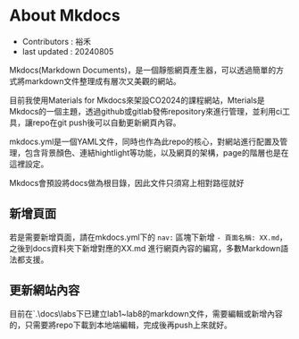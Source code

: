 # About Mkdocs

- Contributors : 裕禾
- last updated : 20240805

Mkdocs(Markdown Documents)，是一個靜態網頁產生器，可以透過簡單的方式將markdown文件整理成有層次又美觀的網站。

目前我使用Materials for Mkdocs來架設CO2024的課程網站，Mterials是Mkdocs的一個主題，透過github或gitlab發佈repository來進行管理，並利用ci工具，讓repo在git push後可以自動更新網頁內容。

mkdocs.yml是一個YAML文件，同時也作為此repo的核心，對網站進行配置及管理，包含背景顏色、連結hightlight等功能，以及網頁的架構，page的階層也是在這裡設定。

Mkdocs會預設將docs做為根目錄，因此文件只須寫上相對路徑就好

## 新增頁面
若是需要新增頁面，請在mkdocs.yml下的 `nav:` 區塊下新增 `- 頁面名稱: XX.md`，之後到docs資料夾下新增對應的XX.md 進行網頁內容的編寫，多數Markdown語法都支援。

## 更新網站內容
目前在`.\docs\labs下已建立lab1~lab8的markdown文件，需要編輯或新增內容的，只需要將repo下載到本地端編輯，完成後再push上來就好。
